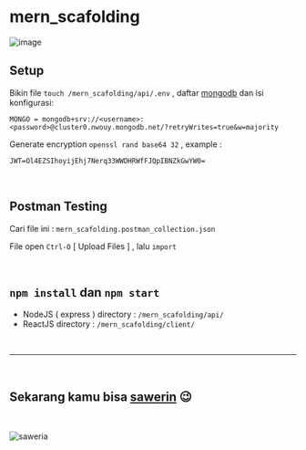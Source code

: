 # mern_scafolding

![image](https://i.ibb.co/H70H593/mern-scafolding.png")

## Setup

Bikin file `touch /mern_scafolding/api/.env` , daftar [mongodb](http://mongodb.com) dan isi konfigurasi:

```.env
MONGO = mongodb+srv://<username>:<password>@cluster0.nwouy.mongodb.net/?retryWrites=true&w=majority
```

Generate encryption `openssl rand base64 32` , example :

```.env
JWT=Ol4EZSIhoyijEhj7Nerq33WWDHRWfFJQpIBNZkGwYW0=
```

<br>

## Postman Testing

Cari file ini : `mern_scafolding.postman_collection.json`

File open `Ctrl-O` [ Upload Files ] , lalu `import`

<br>

## `npm install` dan `npm start`

- NodeJS ( express ) directory :
  `/mern_scafolding/api/`
- ReactJS directory :
  `/mern_scafolding/client/`

<br><hr><br>

## Sekarang kamu bisa [sawerin](https://saweria.co/adisakti) 😉

<br>

![saweria](https://i.ibb.co/K6TQDRY/saweria2.png)
